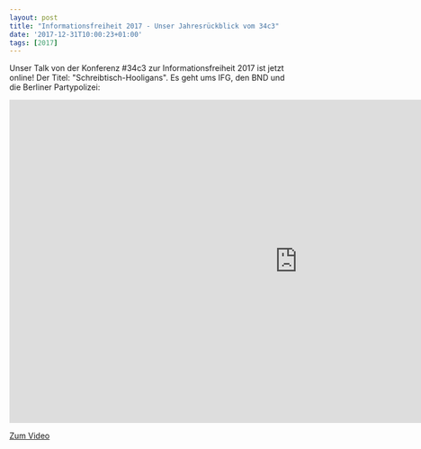 ```yaml
---
layout: post
title: "Informationsfreiheit 2017 - Unser Jahresrückblick vom 34c3"
date: '2017-12-31T10:00:23+01:00'
tags: [2017]
---
```


Unser Talk von der Konferenz #34c3 zur Informationsfreiheit 2017 ist jetzt online! Der Titel: "Schreibtisch-Hooligans". Es geht ums IFG, den BND und die Berliner Partypolizei:

<iframe width="1024" height="576" src="https://media.ccc.de/v/34c3-8714-schreibtisch-hooligans/oembed" frameborder="0" allowfullscreen></iframe>

<a href="https://media.ccc.de/v/34c3-8714-schreibtisch-hooligans">Zum Video</a>
